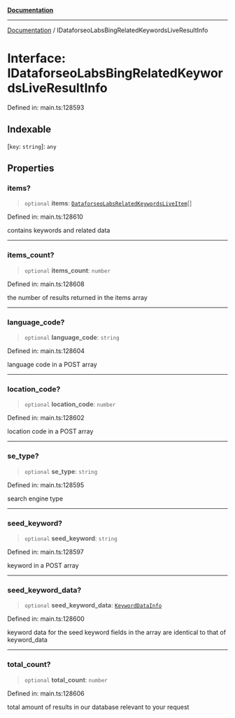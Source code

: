 [**Documentation**](../README.md)

***

[Documentation](../README.md) / IDataforseoLabsBingRelatedKeywordsLiveResultInfo

# Interface: IDataforseoLabsBingRelatedKeywordsLiveResultInfo

Defined in: main.ts:128593

## Indexable

\[`key`: `string`\]: `any`

## Properties

### items?

> `optional` **items**: [`DataforseoLabsRelatedKeywordsLiveItem`](../classes/DataforseoLabsRelatedKeywordsLiveItem.md)[]

Defined in: main.ts:128610

contains keywords and related data

***

### items\_count?

> `optional` **items\_count**: `number`

Defined in: main.ts:128608

the number of results returned in the items array

***

### language\_code?

> `optional` **language\_code**: `string`

Defined in: main.ts:128604

language code in a POST array

***

### location\_code?

> `optional` **location\_code**: `number`

Defined in: main.ts:128602

location code in a POST array

***

### se\_type?

> `optional` **se\_type**: `string`

Defined in: main.ts:128595

search engine type

***

### seed\_keyword?

> `optional` **seed\_keyword**: `string`

Defined in: main.ts:128597

keyword in a POST array

***

### seed\_keyword\_data?

> `optional` **seed\_keyword\_data**: [`KeywordDataInfo`](../classes/KeywordDataInfo.md)

Defined in: main.ts:128600

keyword data for the seed keyword
fields in the array are identical to that of keyword_data

***

### total\_count?

> `optional` **total\_count**: `number`

Defined in: main.ts:128606

total amount of results in our database relevant to your request
